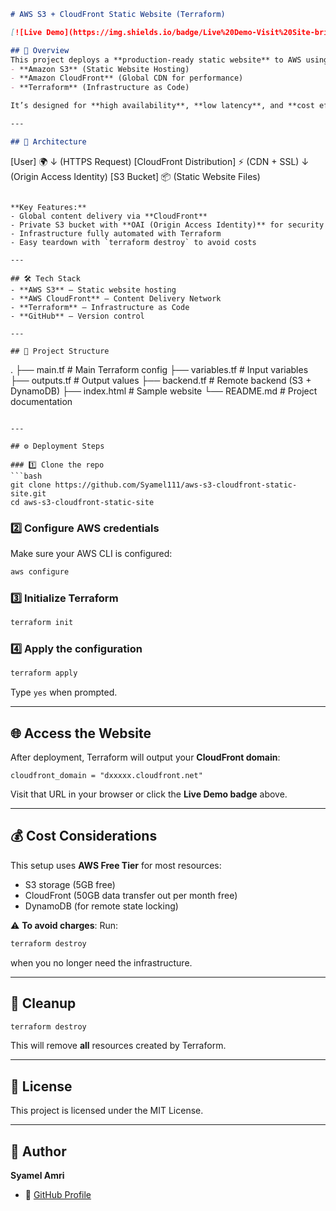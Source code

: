 ```markdown
# AWS S3 + CloudFront Static Website (Terraform)

[![Live Demo](https://img.shields.io/badge/Live%20Demo-Visit%20Site-brightgreen?style=for-the-badge)](https://dizmxc88hpi53.cloudfront.net/)

## 📌 Overview
This project deploys a **production-ready static website** to AWS using:
- **Amazon S3** (Static Website Hosting)
- **Amazon CloudFront** (Global CDN for performance)
- **Terraform** (Infrastructure as Code)

It’s designed for **high availability**, **low latency**, and **cost efficiency**, using AWS Free Tier where possible.

---

## 🚀 Architecture
```

\[User] 🌍
↓ (HTTPS Request)
\[CloudFront Distribution] ⚡ (CDN + SSL)
↓ (Origin Access Identity)
\[S3 Bucket] 📦 (Static Website Files)

```

**Key Features:**
- Global content delivery via **CloudFront**
- Private S3 bucket with **OAI (Origin Access Identity)** for security
- Infrastructure fully automated with Terraform
- Easy teardown with `terraform destroy` to avoid costs

---

## 🛠 Tech Stack
- **AWS S3** – Static website hosting
- **AWS CloudFront** – Content Delivery Network
- **Terraform** – Infrastructure as Code
- **GitHub** – Version control

---

## 📂 Project Structure
```

.
├── main.tf               # Main Terraform config
├── variables.tf          # Input variables
├── outputs.tf            # Output values
├── backend.tf            # Remote backend (S3 + DynamoDB)
├── index.html            # Sample website
└── README.md             # Project documentation

````

---

## ⚙️ Deployment Steps

### 1️⃣ Clone the repo
```bash
git clone https://github.com/Syamel111/aws-s3-cloudfront-static-site.git
cd aws-s3-cloudfront-static-site
````

### 2️⃣ Configure AWS credentials

Make sure your AWS CLI is configured:

```bash
aws configure
```

### 3️⃣ Initialize Terraform

```bash
terraform init
```

### 4️⃣ Apply the configuration

```bash
terraform apply
```

Type `yes` when prompted.

---

## 🌐 Access the Website

After deployment, Terraform will output your **CloudFront domain**:

```
cloudfront_domain = "dxxxxx.cloudfront.net"
```

Visit that URL in your browser or click the **Live Demo badge** above.

---

## 💰 Cost Considerations

This setup uses **AWS Free Tier** for most resources:

* S3 storage (5GB free)
* CloudFront (50GB data transfer out per month free)
* DynamoDB (for remote state locking)

⚠️ **To avoid charges**:
Run:

```bash
terraform destroy
```

when you no longer need the infrastructure.

---

## 🧹 Cleanup

```bash
terraform destroy
```

This will remove **all** resources created by Terraform.

---

## 📜 License

This project is licensed under the MIT License.

---

## 👤 Author

**Syamel Amri**

* 💼 [GitHub Profile](https://github.com/Syamel111)

```

